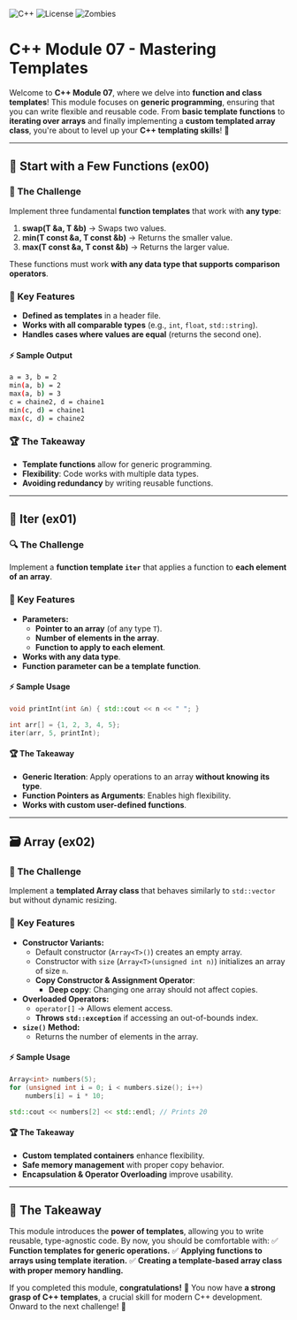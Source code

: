 ![C++](https://img.shields.io/badge/C++-98-blue?logo=cplusplus) ![License](https://img.shields.io/badge/License-Free-red) ![Zombies](https://img.shields.io/badge/Zombies-Approved-green)

# C++ Module 07 - Mastering Templates

Welcome to **C++ Module 07**, where we delve into **function and class templates**! This module focuses on **generic programming**, ensuring that you can write flexible and reusable code. From **basic template functions** to **iterating over arrays** and finally implementing a **custom templated array class**, you're about to level up your **C++ templating skills**! 🚀

---

## 🔁 Start with a Few Functions (ex00)

### 🔄 The Challenge
Implement three fundamental **function templates** that work with **any type**:
1. **swap(T &a, T &b)** → Swaps two values.
2. **min(T const &a, T const &b)** → Returns the smaller value.
3. **max(T const &a, T const &b)** → Returns the larger value.

These functions must work **with any data type that supports comparison operators**.

### 🔹 Key Features
- **Defined as templates** in a header file.
- **Works with all comparable types** (e.g., `int`, `float`, `std::string`).
- **Handles cases where values are equal** (returns the second one).

#### ⚡ Sample Output
```bash
a = 3, b = 2
min(a, b) = 2
max(a, b) = 3
c = chaine2, d = chaine1
min(c, d) = chaine1
max(c, d) = chaine2
```

### 🏆 The Takeaway
- **Template functions** allow for generic programming.
- **Flexibility**: Code works with multiple data types.
- **Avoiding redundancy** by writing reusable functions.

---

## 🔄 Iter (ex01)

### 🔍 The Challenge
Implement a **function template `iter`** that applies a function to **each element of an array**.

### 🔹 Key Features
- **Parameters:**
  - **Pointer to an array** (of any type `T`).
  - **Number of elements in the array**.
  - **Function to apply to each element**.
- **Works with any data type**.
- **Function parameter can be a template function**.

#### ⚡ Sample Usage
```cpp
void printInt(int &n) { std::cout << n << " "; }

int arr[] = {1, 2, 3, 4, 5};
iter(arr, 5, printInt);
```

#### 🏆 The Takeaway
- **Generic Iteration**: Apply operations to an array **without knowing its type**.
- **Function Pointers as Arguments**: Enables high flexibility.
- **Works with custom user-defined functions**.

---

## 🗃️ Array (ex02)

### 🔢 The Challenge
Implement a **templated Array class** that behaves similarly to `std::vector` but without dynamic resizing.

### 🔹 Key Features
- **Constructor Variants:**
  - Default constructor (`Array<T>()`) creates an empty array.
  - Constructor with `size` (`Array<T>(unsigned int n)`) initializes an array of size `n`.
  - **Copy Constructor & Assignment Operator**:
    - **Deep copy**: Changing one array should not affect copies.
- **Overloaded Operators:**
  - `operator[]` → Allows element access.
  - **Throws `std::exception`** if accessing an out-of-bounds index.
- **`size()` Method:**
  - Returns the number of elements in the array.

#### ⚡ Sample Usage
```cpp
Array<int> numbers(5);
for (unsigned int i = 0; i < numbers.size(); i++)
    numbers[i] = i * 10;

std::cout << numbers[2] << std::endl; // Prints 20
```

#### 🏆 The Takeaway
- **Custom templated containers** enhance flexibility.
- **Safe memory management** with proper copy behavior.
- **Encapsulation & Operator Overloading** improve usability.

---

## 🎯 The Takeaway
This module introduces the **power of templates**, allowing you to write reusable, type-agnostic code. By now, you should be comfortable with:
✅ **Function templates for generic operations.**
✅ **Applying functions to arrays using template iteration.**
✅ **Creating a template-based array class with proper memory handling.**

If you completed this module, **congratulations!** 🎉 You now have **a strong grasp of C++ templates**, a crucial skill for modern C++ development. Onward to the next challenge! 🚀

